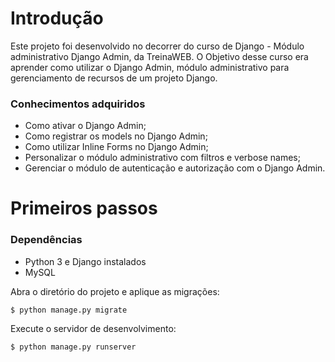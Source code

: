 # Introdução

Este projeto foi desenvolvido no decorrer do curso de Django - Módulo administrativo Django Admin, da TreinaWEB.
O Objetivo desse curso era aprender como utilizar o Django Admin, módulo administrativo para gerenciamento de recursos de um projeto Django.

### Conhecimentos adquiridos

* Como ativar o Django Admin;
* Como registrar os models no Django Admin;
* Como utilizar Inline Forms no Django Admin;
* Personalizar o módulo administrativo com filtros e verbose names;
* Gerenciar o módulo de autenticação e autorização com o Django Admin.

# Primeiros passos

### Dependências

* Python 3 e Django instalados
* MySQL

Abra o diretório do projeto e aplique as migrações:

    $ python manage.py migrate
    
Execute o servidor de desenvolvimento:

    $ python manage.py runserver

